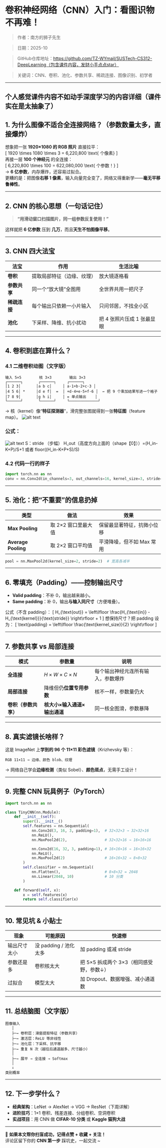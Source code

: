 # 卷积神经网络（CNN）入门：看图识物不再难！

> 作者：南方的狮子先生

> 日期：2025-10  

> GitHub仓库地址：https://github.com/TZ-WYmail/SUSTech-CS312-DeepLearning（包含课件内容，发财小手点点star）

> 关键词：CNN、卷积、池化、参数共享、稀疏连接、图像识别、初学者

---
## 个人感觉课件内容不如动手深度学习的内容详细（课件实在是太抽象了）  
## 1. 为什么图像不适合全连接网络？（参数数量太多，直接爆炸）

想象把一张 **1920×1080 的 RGB 照片** 直接拉平：  
\[
1920 \times 1080 \times 3 = 6\,220\,800 \text{ 个像素}
\]  
再接一层 **100 个神经元** 的全连接：  
\[
6\,220\,800 \times 100 = 622\,080\,000 \text{ 个参数！}
\]  
→ **6 亿参数**，内存爆炸，还容易过拟合。  
更糟的是：把图像**右移 1 像素**，输入向量完全变了，网络又得重新学——**毫无平移鲁棒性**。

---

## 2. CNN 的核心思想（一句话记住）

> **“用滑动窗口扫描图片，同一组参数反复使用！”**

这样就把 **6 亿参数** 压到 **几万**，而且**天生不怕图像平移**。

---

## 3. CNN 四大法宝

| 法宝 | 作用 | 生活比喻 |
|---|---|---|
| **卷积** | 提取局部特征（边缘、纹理） | 放大镜逐格看 |
| **参数共享** | 同一个“放大镜”全图用 | 全世界共用一把尺子 |
| **稀疏连接** | 每个输出只依赖一小片输入 | 只问邻居，不找全小区 |
| **池化** | 下采样、降维、抗小扰动 | 把 4 张照片压成 1 张最显眼 |

---

## 4. 卷积到底在算什么？

### 4.1 二维卷积动图（文字版）
```
输入 5×5        核 3×3        输出 3×3
┌──────┐       ┌──────┐     ┌──────┐
│1 2 3│       │a b c│     │ a·1+b·2+c·3 │
│4 5 6│ *     │d e f│  =  │ +d·4+e·5+f·6 │  ← 把 9 个乘加结果写进一个格子
│7 8 9│       │g h i│     │ = 单点输出    │
└──────┘       └──────┘     └─────────────┘
```
→ 核（kernel）像“**特征探测器**”，滑完整张图就得到一张**特征图**（feature map）。
![alt text](image-5.png)

### 公式：
![alt text](image-6.png)
S：stride （步幅）
H_out（高度方向上面的（shape【0】））=(H_in-K+P)/S+1 或者 floor((H_in-K+P+S)/S)


### 4.2 代码一行的样子
```python
import torch.nn as nn
conv = nn.Conv2d(in_channels=3, out_channels=16, kernel_size=3, stride=1, padding=1)
```

---

## 5. 池化：把“不重要”的信息扔掉

| 类型 | 做法 | 效果 |
|---|---|---|
| **Max Pooling** | 取 2×2 窗口里最大值 | 保留最显著特征，抗微小位移 |
| **Average Pooling** | 取 2×2 窗口平均值 | 平滑降噪，但不如 Max 常用 |

```python
pool = nn.MaxPool2d(kernel_size=2, stride=2)  # 宽高各减半
```

---

## 6. 零填充（Padding）——控制输出尺寸

- **Valid padding**：不补 0，输出越来越小。  
- **Same padding**：补 0，输出**与输入同尺寸**（方便堆叠）。

公式（不含 padding）：
\[
H_{\text{out}} = \left\lfloor \frac{H_{\text{in}} - H_{\text{kernel}}}{\text{stride}} \right\rfloor + 1
\]
想保持尺寸？把 padding 设为：
\[
\text{padding} = \left\lfloor \frac{\text{kernel\_size}}{2} \right\rfloor
\]

---

## 7. 参数共享 vs 局部连接

| 模式 | 参数量 | 说明 |
|---|---|---|
| **全连接** | $H \times W \times C \times N$ | 每个输出神经元连所有输入，参数爆炸 |
| **局部连接** | 降维但仍**位置专用参数** | 核不一样，参数量仍大 |
| **卷积（参数共享）** | **核大小×输入通道×输出通道** | 同一核全图滑，参数暴降 |

---

## 8. 真实滤镜长啥样？

这是 ImageNet 上**学到的 96 个 11×11 彩色滤镜**（Krizhevsky 等）：

```
RGB 11×11 → 边缘、颜色 blob、纹理
```
→ 网络自己学会**边缘检测**（类似 Sobel）、**颜色斑点**，无需手工设计！

---

## 9. 完整 CNN 玩具例子（PyTorch）

```python
import torch.nn as nn

class TinyCNN(nn.Module):
    def __init__(self):
        super().__init__()
        self.features = nn.Sequential(
            nn.Conv2d(3, 16, 3, padding=1),  # 32×32×3 → 32×32×16
            nn.ReLU(),
            nn.MaxPool2d(2),                 # 32×32×16 → 16×16×16

            nn.Conv2d(16, 32, 3, padding=1), # 16×16×16 → 16×16×32
            nn.ReLU(),
            nn.MaxPool2d(2)                  # 16×16×32 → 8×8×32
        )
        self.classifier = nn.Sequential(
            nn.Flatten(),                    # 8×8×32 = 2048
            nn.Linear(2048, 10)              # 10 分类
        )

    def forward(self, x):
        x = self.features(x)
        return self.classifier(x)
```

---

## 10. 常见坑 & 小贴士

| 现象 | 可能原因 | 快速修 |
|---|---|---|
| 输出尺寸太小 | 没 padding / 池化太多 | 加 padding 或减 stride |
| 参数还是多 | 卷积核太大 | 把 5×5 拆成两个 3×3（相同感受野，参数↓） |
| 过拟合 | 模型太大 | 加 Dropout、数据增强、减小通道数 |

---

## 11. 总结脑图（文字版）

```
图像输入
   │
   ├─→ 卷积层：滑窗提取特征（参数共享）
   ├─→ 激活层：ReLU 等非线性
   ├─→ 池化层：下采样、抗平移
   ├─→ 重复 N 次（越往后通道越多、尺寸越小）
   │
   ├─→ 展平 → 全连接 → Softmax
   │
   ↓
类别概率
```

---

## 12. 下一步学什么？

- **经典架构**：LeNet → AlexNet → VGG → ResNet（下周详解）
- **进阶技巧**：1×1 卷积、残差连接、分组卷积、空洞卷积
- **实战项目**：用 CNN 做 **CIFAR-10 分类** 或 **Kaggle 猫狗大战**

---

🎉 **如果本文帮你扫盲成功，记得点赞 + 收藏 + 关注！**  
评论区留下你的 **CNN 第一步** 踩坑史，一起交流 ~
```